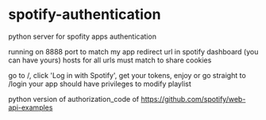# spotify-authentication
python server for spofity apps authentication

running on 8888 port to match my app redirect url in spotify dashboard (you can have yours)
hosts for all urls must match to share cookies

go to /, click 'Log in with Spotify', get your tokens, enjoy
or go straight to /login
your app should have privileges to modify playlist

python version of authorization_code of https://github.com/spotify/web-api-examples